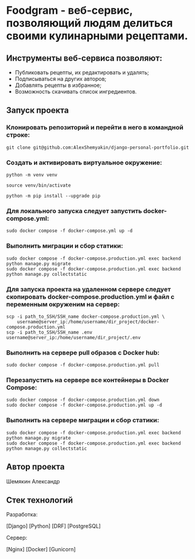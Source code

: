 # Foodgram - веб-сервис, позволяющий людям делиться своими кулинарными рецептами.

## Инструменты веб-сервиса позволяют:
- Публиковать рецепты, их редактировать и удалять;
- Подписываться на других авторов;
- Добавлять рецепты в избранное;
- Возможность скачивать список ингредиентов.


## Запуск проекта
### Клонировать репозиторий и перейти в него в командной строке:

```
git clone git@github.com:AlexShemyakin/django-personal-portfolio.git
```

### Cоздать и активировать виртуальное окружение:

```
python -m venv venv
```

```
source venv/bin/activate
```

```
python -m pip install --upgrade pip
```

### Для локального запуска следует запустить docker-compose.yml:

```
sudo docker compose -f docker-compose.yml up -d
```

### Выполнить миграции и сбор статики:

```
sudo docker compose -f docker-compose.production.yml exec backend python manage.py migrate
sudo docker compose -f docker-compose.production.yml exec backend python manage.py collectstatic
```

### Для запуска проекта на удаленном сервере следует скопировать docker-compose.production.yml и файл с переменным окруженим на сервер:

```
scp -i path_to_SSH/SSH_name docker-compose.production.yml \
    username@server_ip:/home/username/dir_project/docker-compose.production.yml 
scp -i path_to_SSH/SSH_name .env username@server_ip:/home/username/dir_project/.env 
```

### Выполнить на сервере pull образов с Docker hub:

```
sudo docker compose -f docker-compose.production.yml pull
```

### Перезапустить на сервере все контейнеры в Docker Compose:

```
sudo docker compose -f docker-compose.production.yml down
sudo docker compose -f docker-compose.production.yml up -d
```

### Выполнить на сервере миграции и сбор статики:

```
sudo docker compose -f docker-compose.production.yml exec backend python manage.py migrate
sudo docker compose -f docker-compose.production.yml exec backend python manage.py collectstatic
```

## Автор проекта
Шемякин Александр

## Стек технологий
Разработка:

[Django]
[Python]
[DRF]
[PostgreSQL]

Сервер:

[Nginx]
[Docker]
[Gunicorn]
